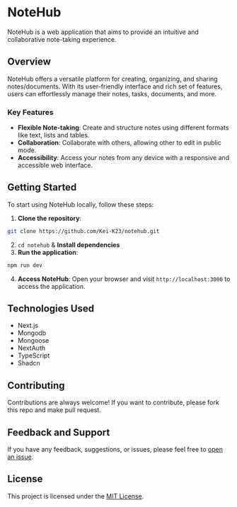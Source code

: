 # NoteHub

NoteHub is a web application that aims to provide an intuitive and collaborative note-taking experience.

## Overview

NoteHub offers a versatile platform for creating, organizing, and sharing notes/documents. With its user-friendly interface and rich set of features, users can effortlessly manage their notes, tasks, documents, and more.

### Key Features

- **Flexible Note-taking**: Create and structure notes using different formats like text, lists and tables.
- **Collaboration**: Collaborate with others, allowing other to edit in public mode.
- **Accessibility**: Access your notes from any device with a responsive and accessible web interface.

## Getting Started

To start using NoteHub locally, follow these steps:

1. **Clone the repository**:

```bash
git clone https://github.com/Kei-K23/notehub.git
```

2. `cd notehub` & **Install dependencies**
3. **Run the application**:

```bash
npm run dev
```

4. **Access NoteHub**:
   Open your browser and visit `http://localhost:3000` to access the application.

## Technologies Used

- Next.js
- Mongodb
- Mongoose
- NextAuth
- TypeScript
- Shadcn

## Contributing

Contributions are always welcome! If you want to contribute, please fork this repo and make pull request.

## Feedback and Support

If you have any feedback, suggestions, or issues, please feel free to [open an issue](https://github.com/Kei-K23/notehub/issues).

## License

This project is licensed under the [MIT License](LICENSE).

